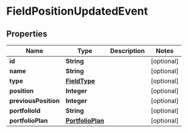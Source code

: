 
# FieldPositionUpdatedEvent

## Properties
Name | Type | Description | Notes
------------ | ------------- | ------------- | -------------
**id** | **String** |  |  [optional]
**name** | **String** |  |  [optional]
**type** | [**FieldType**](FieldType.md) |  |  [optional]
**position** | **Integer** |  |  [optional]
**previousPosition** | **Integer** |  |  [optional]
**portfolioId** | **String** |  |  [optional]
**portfolioPlan** | [**PortfolioPlan**](PortfolioPlan.md) |  |  [optional]



